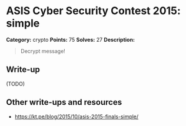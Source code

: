 # ASIS Cyber Security Contest 2015: simple

**Category:** crypto
**Points:** 75
**Solves:** 27
**Description:**

> Decrypt message!

## Write-up

(TODO)

## Other write-ups and resources

* https://kt.pe/blog/2015/10/asis-2015-finals-simple/
